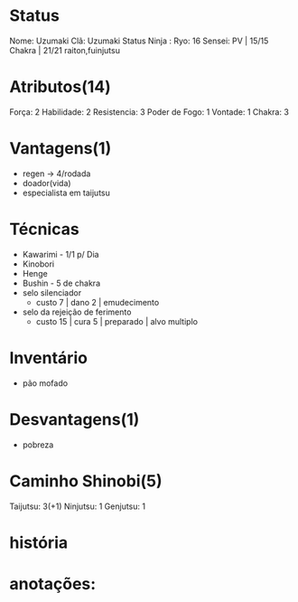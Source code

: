 # Status
Nome:  Uzumaki
Clã:  Uzumaki
Status Ninja : 
Ryo:  16
Sensei: 
PV | 15/15
Chakra | 21/21
raiton,fuinjutsu
# Atributos(14)
Força: 2
Habilidade: 2
Resistencia: 3
Poder de Fogo: 1
Vontade: 1
Chakra: 3
# Vantagens(1)
- regen -> 4/rodada
- doador(vida)
- especialista em taijutsu

# Técnicas
- Kawarimi - 1/1 p/ Dia
- Kinobori
- Henge
- Bushin - 5 de chakra
- selo silenciador
  - custo 7 | dano 2 | emudecimento
- selo da rejeição de ferimento
  - custo 15 | cura 5 | preparado | alvo multiplo

# Inventário
- pão mofado

# Desvantagens(1)
- pobreza

# Caminho Shinobi(5) 
Taijutsu: 3(+1)
Ninjutsu: 1
Genjutsu: 1

# história


# anotações:
